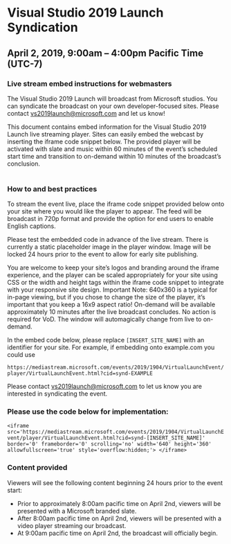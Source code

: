 # Visual Studio 2019 Launch Syndication 
## April 2, 2019, 9:00am – 4:00pm Pacific Time (UTC-7) 
### Live stream embed instructions for webmasters 

The Visual Studio 2019 Launch will broadcast from Microsoft studios. You can syndicate the broadcast on your own developer-focused sites. Please contact [vs2019launch@microsoft.com](mailto:vs2019launch@microsoft.com) and let us know!

This document contains embed information for the Visual Studio 2019 Launch live streaming player. Sites can easily embed the webcast by inserting the iframe code snippet below. The provided player will be activated with slate and music within 60 minutes of the event’s scheduled start time and transition to on-demand within 10 minutes of the broadcast’s conclusion.   
  
### How to and best practices  
To stream the event live, place the iframe code snippet provided below onto your site where you would like the player to appear. The feed will be broadcast in 720p format and provide the option for end users to enable English captions.

Please test the embedded code in advance of the live stream. There is currently a static placeholder image in the player window. Image will be locked 24 hours prior to the event to allow for early site publishing. 

You are welcome to keep your site’s logos and branding around the iframe experience, and the player can be scaled appropriately for your site using CSS or the width and height tags within the iframe code snippet to integrate with your responsive site design.  Important Note: 640x360 is a typical for in-page viewing, but if you chose to change the size of the player, it’s important that you keep a 16x9 aspect ratio! 
On-demand will be available approximately 10 minutes after the live broadcast concludes. No action is required for VoD. The window will automagically change from live to on-demand. 

In the embed code below, please replace `[INSERT_SITE_NAME]` with an identifier for your site. For example, if embedding onto example.com you could use 

`https://mediastream.microsoft.com/events/2019/1904/VirtualLaunchEvent/player/VirtualLaunchEvent.html?cid=synd-EXAMPLE` 

Please contact [vs2019launch@microsoft.com](mailto:vs2019launch@microsoft.com) to let us know you are interested in syndicating the event.   

### Please use the code below for implementation:
 
`<iframe src='https://mediastream.microsoft.com/events/2019/1904/VirtualLaunchEvent/player/VirtualLaunchEvent.html?cid=synd-[INSERT_SITE_NAME]' border='0' frameborder='0' scrolling='no' width='640' height='360' allowfullscreen='true' style='overflow:hidden;'> </iframe>` 
 
### Content provided  
Viewers will see the following content beginning 24 hours prior to the event start: 
- Prior to approximately 8:00am pacific time on April 2nd, viewers will be presented with a Microsoft branded slate. 
- After 8:00am pacific time on April 2nd, viewers will be presented with a video player streaming our broadcast.   
- At 9:00am pacific time on April 2nd, the broadcast will officially begin. 
 